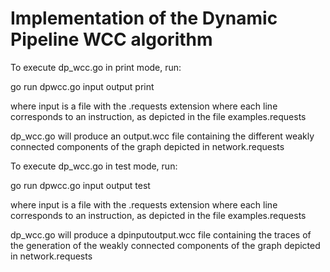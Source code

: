 # Implementation of the Dynamic Pipeline WCC algorithm

To execute dp_wcc.go in print mode, run:

go run dpwcc.go input output print

where input is a file with the .requests extension where each line corresponds to an instruction, as depicted in the file examples.requests

dp_wcc.go will produce an output.wcc file containing the different weakly connected components of the graph depicted in network.requests

To execute dp_wcc.go in test mode, run:

go run dpwcc.go input output test

where input is a file with the .requests extension where each line corresponds to an instruction, as depicted in the file examples.requests

dp_wcc.go will produce a dpinputoutput.wcc file containing the traces of the generation of the weakly connected components of the graph depicted in network.requests